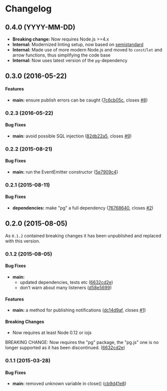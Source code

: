 # Changelog

## 0.4.0 (YYYY-MM-DD)

* **Breaking change:** Now requires Node.js >=4.x
* **Internal:** Modernized linting setup, now based on [semistandard](https://github.com/Flet/semistandard)
* **Internal:** Made use of more modern Node.js and moved to `const`/`let` and arrow functions, thus simplifying the code base
* **Internal:** Now uses latest version of the `pg`-dependency

## 0.3.0 (2016-05-22)


#### Features

* **main:** ensure publish errors can be caught ([7c6cb05c](http://github.com/voxpelli/node-pg-pubsub/commit/7c6cb05c1a40b9b4e7f5a8f7d3ba12311c778230), closes [#8](http://github.com/voxpelli/node-pg-pubsub/issues/8))


### 0.2.3 (2016-05-22)


#### Bug Fixes

* **main:** avoid possible SQL injection ([82db22a5](http://github.com/voxpelli/node-pg-pubsub/commit/82db22a5b6ec27dd95be4e8e0e812de627fd5c9f), closes [#9](http://github.com/voxpelli/node-pg-pubsub/issues/9))


### 0.2.2 (2015-08-21)


#### Bug Fixes

* **main:** run the EventEmitter constructor ([5e7909c4](http://github.com/voxpelli/node-pg-pubsub/commit/5e7909c440848b07b4824eb5c2a684d7a0b37cfc))


### 0.2.1 (2015-08-11)


#### Bug Fixes

* **dependencies:** make "pg" a full dependency ([76768640](http://github.com/voxpelli/node-pg-pubsub/commit/767686400fc3099a573a359fecc8d7ef4a5065f4), closes [#2](http://github.com/voxpelli/node-pg-pubsub/issues/2))


## 0.2.0 (2015-08-05)

As `0.1.2` contained breaking changes it has been unpublished and replaced with this version.

### 0.1.2 (2015-08-05)


#### Bug Fixes

* **main:**
  * updated dependencies, tests etc ([6632cd2e](http://github.com/voxpelli/node-pg-pubsub/commit/6632cd2ef0a469d4345f50f82aa357192571503e))
  * don’t warn about many listeners ([d58e5699](http://github.com/voxpelli/node-pg-pubsub/commit/d58e5699be134e4c42f09cce4a43adea2267cf40))


#### Features

* **main:** a method for publishing notifications ([dc14d9af](http://github.com/voxpelli/node-pg-pubsub/commit/dc14d9af9294511dcba4a0cf70377167cf01115c), closes [#1](http://github.com/voxpelli/node-pg-pubsub/issues/1))


#### Breaking Changes

* Now requires at least Node 0.12 or iojs

BREAKING CHANGE: Now requires the "pg" package, the "pg.js" one is no longer supported as it has been discontinued.
 ([6632cd2e](http://github.com/voxpelli/node-pg-pubsub/commit/6632cd2ef0a469d4345f50f82aa357192571503e))


### 0.1.1 (2015-03-28)


#### Bug Fixes

* **main:** removed unknown variable in close() ([cb9d41e8](http://github.com/voxpelli/node-pg-pubsub/commit/cb9d41e82f6a9ab5208466407650bd2af4af2b06))
